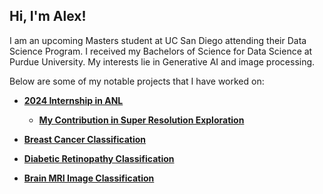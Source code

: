 ## Hi, I'm Alex! 

I am an upcoming Masters student at UC San Diego attending their Data Science Program. I received my Bachelors of Science for Data Science at Purdue University. My interests lie in Generative AI and image processing.

Below are some of my notable projects that I have worked on:

- [**2024 Internship in ANL**](https://github.com/kneshio/summer2024/tree/main/alex)
  - [**My Contribution in Super Resolution Exploration**](https://sagecontinuum.org/science/recent/super-resolution)

- [**Breast Cancer Classification**](https://github.com/kneshio/Breast-Cancer)

- [**Diabetic Retinopathy Classification**](https://github.com/kneshio/Diabetic-Retinopathy)

- [**Brain MRI Image Classification**](https://github.com/kneshio/Brain-MRI) 


<!--
**kneshio/kneshio** is a ✨ _special_ ✨ repository because its `README.md` (this file) appears on your GitHub profile.

Here are some ideas to get you started:



- 🔭 I’m currently working on ...
- 🌱 I’m currently learning ...
- 👯 I’m looking to collaborate on ...
- 🤔 I’m looking for help with ...
- 💬 Ask me about ...
- 📫 How to reach me: ...
- 😄 Pronouns: ...
- ⚡ Fun fact: ...
-->
